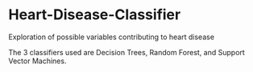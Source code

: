 # Heart-Disease-Classifier
Exploration of possible variables contributing to heart disease

The 3 classifiers used are Decision Trees, Random Forest, and Support Vector Machines.
